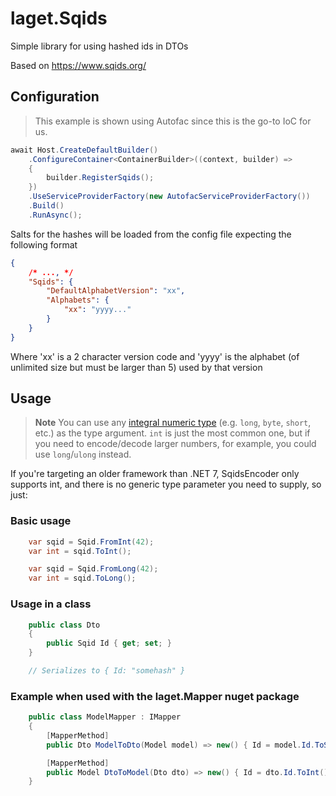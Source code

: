 ﻿# laget.Sqids
Simple library for using hashed ids in DTOs

Based on https://www.sqids.org/

## Configuration
> This example is shown using Autofac since this is the go-to IoC for us.

```c#
await Host.CreateDefaultBuilder()
    .ConfigureContainer<ContainerBuilder>((context, builder) =>
    {
        builder.RegisterSqids();
    })
    .UseServiceProviderFactory(new AutofacServiceProviderFactory())
    .Build()
    .RunAsync();
```

Salts for the hashes will be loaded from the config file expecting the following format 
```json
{
    /* ..., */
    "Sqids": {
        "DefaultAlphabetVersion": "xx",
        "Alphabets": {
            "xx": "yyyy..."
        }
    }
}
```
Where 'xx' is a 2 character version code and 'yyyy' is the alphabet (of unlimited size but must be larger than 5) used by that version

## Usage
> **Note**
> You can use any [integral numeric type](https://learn.microsoft.com/en-us/dotnet/csharp/language-reference/builtin-types/integral-numeric-types) (e.g. `long`, `byte`, `short`, etc.) as the type argument. `int` is just the most common one, but if you need to encode/decode larger numbers, for example, you could use `long`/`ulong` instead.

If you're targeting an older framework than .NET 7, SqidsEncoder only supports int, and there is no generic type parameter you need to supply, so just:

### Basic usage
```c#
    var sqid = Sqid.FromInt(42);
    var int = sqid.ToInt();
```

```c#
    var sqid = Sqid.FromLong(42);
    var int = sqid.ToLong();
```

### Usage in a class
```c#
    public class Dto 
    {
        public Sqid Id { get; set; }
    }

    // Serializes to { Id: "somehash" }
```


### Example when used with the laget.Mapper nuget package
```c#
    public class ModelMapper : IMapper
    {
        [MapperMethod]
        public Dto ModelToDto(Model model) => new() { Id = model.Id.ToSqid() };

        [MapperMethod]
        public Model DtoToModel(Dto dto) => new() { Id = dto.Id.ToInt() };
    }
```